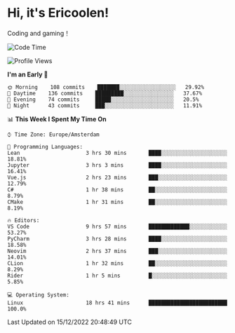 # Hi, it's Ericoolen!
Coding and gaming！

<!--START_SECTION:waka-->
![Code Time](http://img.shields.io/badge/Code%20Time-580%20hrs%2038%20mins-blue)

![Profile Views](http://img.shields.io/badge/Profile%20Views-8-blue)

**I'm an Early 🐤** 

```text
🌞 Morning    108 commits    ███████░░░░░░░░░░░░░░░░░░   29.92% 
🌆 Daytime    136 commits    █████████░░░░░░░░░░░░░░░░   37.67% 
🌃 Evening    74 commits     █████░░░░░░░░░░░░░░░░░░░░   20.5% 
🌙 Night      43 commits     ███░░░░░░░░░░░░░░░░░░░░░░   11.91%

```


📊 **This Week I Spent My Time On** 

```text
⌚︎ Time Zone: Europe/Amsterdam

💬 Programming Languages: 
Lean                     3 hrs 30 mins       ████░░░░░░░░░░░░░░░░░░░░░   18.81% 
Jupyter                  3 hrs 3 mins        ████░░░░░░░░░░░░░░░░░░░░░   16.41% 
Vue.js                   2 hrs 23 mins       ███░░░░░░░░░░░░░░░░░░░░░░   12.79% 
C#                       1 hr 38 mins        ██░░░░░░░░░░░░░░░░░░░░░░░   8.79% 
CMake                    1 hr 31 mins        ██░░░░░░░░░░░░░░░░░░░░░░░   8.19%

🔥 Editors: 
VS Code                  9 hrs 57 mins       █████████████░░░░░░░░░░░░   53.27% 
PyCharm                  3 hrs 28 mins       ████░░░░░░░░░░░░░░░░░░░░░   18.58% 
Neovim                   2 hrs 37 mins       ███░░░░░░░░░░░░░░░░░░░░░░   14.01% 
CLion                    1 hr 32 mins        ██░░░░░░░░░░░░░░░░░░░░░░░   8.29% 
Rider                    1 hr 5 mins         █░░░░░░░░░░░░░░░░░░░░░░░░   5.85%

💻 Operating System: 
Linux                    18 hrs 41 mins      █████████████████████████   100.0%

```


 Last Updated on 15/12/2022 20:48:49 UTC
<!--END_SECTION:waka-->

